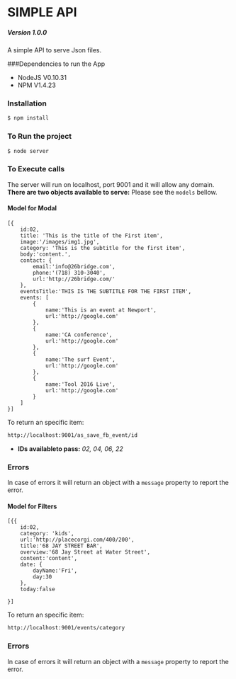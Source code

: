 # SIMPLE API
##### Version 1.0.0

A simple API to serve Json files.

###Dependencies to run the App

  - NodeJS V0.10.31
  - NPM V1.4.23

### Installation

```sh
$ npm install
```
### To Run the project
```sh
$ node server
```
### To Execute calls
The server will run on localhost, port 9001 and it will allow any domain.
**There are two objects available to serve:** 
Please see the `models` bellow.

#### Model for Modal
```
[{
    id:02,
    title: 'This is the title of the First item',
    image:'/images/img1.jpg',
    category: 'This is the subtitle for the first item',
    body:'content.',
    contact: {
        email:'info@26bridge.com',
        phone:'(718) 310-3040',
        url:'http://26bridge.com/'
    },
    eventsTitle:'THIS IS THE SUBTITLE FOR THE FIRST ITEM',
    events: [
        {
            name:'This is an event at Newport',
            url:'http://google.com'
        },
        {
            name:'CA conference',
            url:'http://google.com'
        },
        {
            name:'The surf Event',
            url:'http://google.com'
        },
        {
            name:'Tool 2016 Live',
            url:'http://google.com'
        }
    ]
}]
```

To return an specific item:
```sh
http://localhost:9001/as_save_fb_event/id
```
- **IDs availableto pass:** *02, 04, 06, 22*

### Errors
In case of errors it will return an object with a `message` property to report the error.

#### Model for Filters
```
[{{
    id:02,
    category: 'kids',
    url:'http://placecorgi.com/400/200',
    title:'68 JAY STREET BAR',
    overview:'68 Jay Street at Water Street',
    content:'content',
    date: {
        dayName:'Fri',
        day:30
    },
    today:false 

}]
```

To return an specific item:
```sh
http://localhost:9001/events/category
```

### Errors
In case of errors it will return an object with a `message` property to report the error.